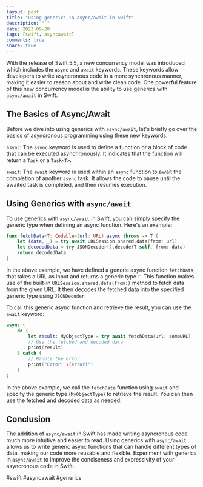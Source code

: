 ```yaml
---
layout: post
title: "Using generics in async/await in Swift"
description: " "
date: 2023-09-20
tags: [swift, asyncawait]
comments: true
share: true
---
```


With the release of Swift 5.5, a new concurrency model was introduced which includes the `async` and `await` keywords. These keywords allow developers to write asyncronous code in a more synchronous manner, making it easier to reason about and write clean code. One powerful feature of this new concurrency model is the ability to use generics with `async/await` in Swift.

## The Basics of Async/Await

Before we dive into using generics with `async/await`, let's briefly go over the basics of asyncronous programming using these new keywords.

`async`: The `async` keyword is used to define a function or a block of code that can be executed asynchronously. It indicates that the function will return a `Task` or a `Task<T>`.

`await`: The `await` keyword is used within an `async` function to await the completion of another `async` task. It allows the code to pause until the awaited task is completed, and then resumes execution.

## Using Generics with `async/await`

To use generics with `async/await` in Swift, you can simply specify the generic type when defining an async function. Here's an example:

```swift
func fetchData<T: Codable>(url: URL) async throws -> T {
    let (data, _) = try await URLSession.shared.data(from: url)
    let decodedData = try JSONDecoder().decode(T.self, from: data)
    return decodedData
}
```

In the above example, we have defined a generic async function `fetchData` that takes a URL as input and returns a generic type `T`. This function makes use of the built-in `URLSession.shared.data(from:)` method to fetch data from the given URL. It then decodes the fetched data into the specified generic type using `JSONDecoder`.

To call this generic async function and retrieve the result, you can use the `await` keyword:

```swift
async {
    do {
        let result: MyObjectType = try await fetchData(url: someURL)
        // Use the fetched and decoded data
        print(result)
    } catch {
        // Handle the error
        print("Error: \(error)")
    }
}
```

In the above example, we call the `fetchData` function using `await` and specify the generic type (`MyObjectType`) to retrieve the result. You can then use the fetched and decoded data as needed.

## Conclusion

The addition of `async/await` in Swift has made writing asyncronous code much more intuitive and easier to read. Using generics with `async/await` allows us to write generic async functions that can handle different types of data, making our code more reusable and flexible. Experiment with generics in `async/await` to improve the conciseness and expressivity of your asyncronous code in Swift.

#swift #asyncawait #generics